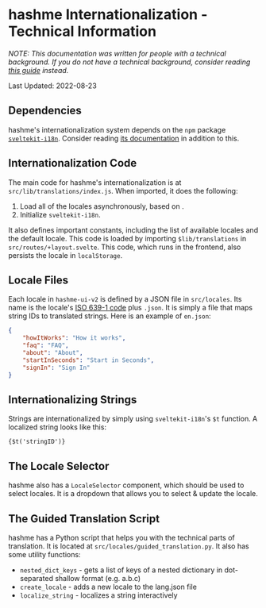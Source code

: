 # hashme Internationalization - Technical Information

_NOTE: This documentation was written for people with a technical background. If you do not have a technical background, consider reading [this guide](./i18n.md) instead._

Last Updated: 2022-08-23

## Dependencies

hashme's internationalization system depends on the `npm` package [`sveltekit-i18n`](https://www.npmjs.com/package/sveltekit-i18n). Consider reading [its documentation](https://github.com/sveltekit-i18n/lib/tree/master/docs/README.md) in addition to this.

## Internationalization Code

The main code for hashme's internationalization is at `src/lib/translations/index.js`. When imported, it does the following:

1. Load all of the locales asynchronously, based on .
2. Initialize `sveltekit-i18n`.

It also defines important constants, including the list of available locales and the default locale. This code is loaded by importing `$lib/translations` in `src/routes/+layout.svelte`. This code, which runs in the frontend, also persists the locale in `localStorage`.

## Locale Files

Each locale in `hashme-ui-v2` is defined by a JSON file in `src/locales`. Its name is the locale's [ISO 639-1 code](https://en.wikipedia.org/wiki/ISO_639-1) plus `.json`. It is simply a file that maps string IDs to translated strings. Here is an example of `en.json`:

```json
{
	"howItWorks": "How it works",
	"faq": "FAQ",
	"about": "About",
	"startInSeconds": "Start in Seconds",
	"signIn": "Sign In"
}
```

## Internationalizing Strings

Strings are internationalized by simply using `sveltekit-i18n`'s `$t` function. A localized string looks like this:

```
{$t('stringID')}
```

## The Locale Selector

hashme also has a `LocaleSelector` component, which should be used to select locales. It is a dropdown that allows you to select & update the locale.

## The Guided Translation Script

hashme has a Python script that helps you with the technical parts of translation. It is located at `src/locales/guided_translation.py`. It also has some utility functions:

- `nested_dict_keys` - gets a list of keys of a nested dictionary in dot-separated shallow format (e.g. a.b.c)
- `create_locale` - adds a new locale to the lang.json file
- `localize_string` - localizes a string interactively
